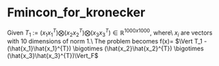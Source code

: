 # Fmincon_for_kronecker

Given $T_1$ $:=$ $(x_1x_1^{T}) \bigotimes (x_2x_2^{T}) \bigotimes (x_3x_3^{T}) \in \mathbb{R}^{1000x1000}$, where\\ 
$x_i$ are vectors with 10 dimensions of norm 1.\\
The problem becomes f(x)= $\Vert T_1 -  (\hat{x_1}\hat{x_1}^{T}) \bigotimes (\hat{x_2}\hat{x_2}^{T}) \bigotimes (\hat{x_3}\hat{x_3}^{T})\Vert_F$
